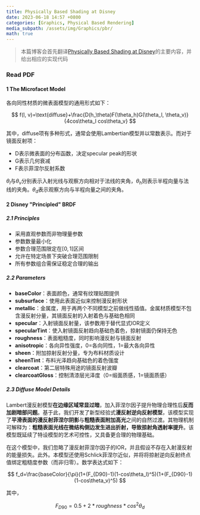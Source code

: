 ```yaml
---
title: Physically Based Shading at Disney
date: 2023-06-18 14:57 +0800
categories: [Graphics, Physical Based Rendering]
media_subpath: /assets/img/Graphics/pbr/
math: true
---
```


> 本篇博客会首先翻译[Physically Based Shading at Disney](https://media.disneyanimation.com/uploads/production/publication_asset/48/asset/s2012_pbs_disney_brdf_notes_v3.pdf)的主要内容，并给出相应的实现代码

### Read PDF

#### 1 The Microfacet Model

各向同性材质的微表面模型的通用形式如下：


$$
f(l, v)=\text{diffuse}+\frac{D(h_\theta)F(\theta_h)G(\theta_l, \theta_v)}{4cos\theta_l cos\theta_v}
$$


其中，$\text{diffuse}$项有多种形式，通常会使用Lambertian模型并以常数表示。而对于镜面反射项：

- D表示微表面的分布函数，决定specular peak的形状
- G表示几何衰减
- F表示菲涅尔反射系数

$\theta_l$与$\theta_v$分别表示入射光线与观察方向相对于法线的夹角，$\theta_h$则表示半程向量与法线的夹角。$\theta_d$表示观察方向与半程向量之间的夹角。

#### 2 Disney "Principled" BRDF

##### 2.1 Principles

- 采用直观参数而非物理量参数
- 参数数量最小化
- 参数合理范围限定在$[0, 1]$区间
- 允许在特定场景下突破合理范围限制
- 所有参数组合需保证稳定合理的输出

##### 2.2 Parameters

- **baseColor**：表面颜色，通常有纹理贴图提供
- **subsurface**：使用此表面近似来控制漫反射形状
- **metallic**：金属度，用于再两个不同模型之前做线性插值。金属材质模型不包含漫反射分量，其镜面反射的入射着色与基础色相同
- **specular**：入射镜面反射量，该参数用于替代显式IOR定义
- **specularTint**：使入射镜面反射趋向基础色着色，掠射镜面仍保持无色
- **roughness**：表面粗糙度，同时影响漫反射与镜面反射
- **anisotropic**：各向异性强度，0=各向同性，1=最大各向异性
- **sheen**：附加掠射反射分量，专为布料材质设计
- **sheenTint**：布料光泽趋向基础色的着色强度
- **clearcoat**：第二层特殊用途的镜面反射波瓣
- **clearcoatGloss**：控制清漆层光泽度（0=缎面质感，1=镜面质感）

##### 2.3 Diffuse Model Details

Lambert漫反射模型**在边缘区域常显过暗**，加入菲涅尔因子提升物理合理性后**反而加剧暗部问题**。基于此，我们开发了新型经验式**漫反射逆向反射模型**，该模型实现了**平滑表面的漫反射菲涅尔阴影**与**粗糙表面附加高光**之间的自然过渡。其物理机制可解释为：**粗糙表面光线在微结构侧边发生进出折射，导致掠射角透射率提升**。该模型既延续了特设模型的艺术可控性，又具备更合理的物理基础。

在这个模型中，我们忽略了漫反射菲涅尔因子的IOR，并且假设不存在入射漫反射的能量损失。此外。本模型还使用Schlick菲涅尔近似，并将将掠射逆向反射终点值绑定粗糙度参数（而非归零）。数学表达式如下：


$$
f_d=\frac{baseColor}{\pi}(1+(F_{D90}-1)(1-cos\theta_l)^5)(1+(F_{D90}-1)(1-cos\theta_v)^5)
$$


其中，


$$
F_{D90}=0.5+2*roughness*cos^2\theta_d
$$



